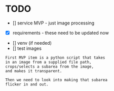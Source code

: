 # TODO

 - [] service MVP - just image processing 
 - [x] requirements  - these need to be updated now
 - []  venv (if needed)
 - [] test images

```
First MVP item is a python script that takes 
in an image from a supplied file path,
crops/selects a subarea from the image, 
and makes it transparent. 

Then we need to look into making that subarea 
flicker in and out.

